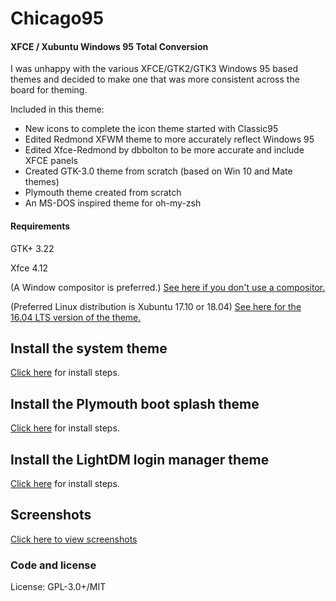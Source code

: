 # Chicago95
#### XFCE / Xubuntu Windows 95 Total Conversion
I was unhappy with the various XFCE/GTK2/GTK3 Windows 95 based themes and decided to make one that was more consistent across the board for theming.

Included in this theme:

- New icons to complete the icon theme started with Classic95
- Edited Redmond XFWM theme to more accurately reflect Windows 95
- Edited Xfce-Redmond by dbbolton to be more accurate and include XFCE panels
- Created GTK-3.0 theme from scratch (based on Win 10 and Mate themes)
- Plymouth theme created from scratch
- An MS-DOS inspired theme for oh-my-zsh

#### Requirements
GTK+ 3.22

Xfce 4.12

(A Window compositor is preferred.) [See here if you don't use a compositor.](https://github.com/EMH-Mark-I/Chicago95-Custom-XFCE4)

(Preferred Linux distribution is Xubuntu 17.10 or 18.04) [See here for the 16.04 LTS version of the theme.](https://github.com/EMH-Mark-I/Chicago95-Custom-XUbuntu-16.04-)

## Install the system theme
[Click here](INSTALL.md) for install steps.

## Install the Plymouth boot splash theme
[Click here](Plymouth/Readme.md) for install steps.

## Install the LightDM login manager theme
[Click here](Lightdm/Chicago95/README.md) for install steps.

## Screenshots
[Click here to view screenshots](Screenshots/SCREENSHOTS.md)


### Code and license
License: GPL-3.0+/MIT
